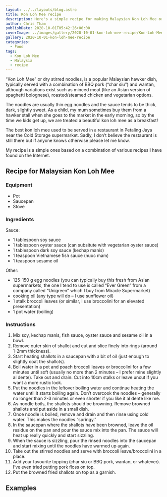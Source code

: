 ```yaml
---
layout: ../../layouts/blog.astro
title: Kon Loh Mee recipe
description: Here's a simple recipe for making Malaysian Kon Loh Mee or dry stirred noodles that only takes a few minutes!
author: Chris Tham
publishDate: 2020-10-01T05:42:26+00:00
coverImage: ../images/gallery/2020-10-01-kon-loh-mee-recipe/Kon-Loh-Mee-with-char-siu.jpg
gallery: 2020-10-01-kon-loh-mee-recipe
categories:
  - Food
tags:
  - Kon Loh Mee
  - Malaysia
  - recipe
---
```


&#8220;Kon Loh Mee&#8221; or dry stirred noodles, is a popular Malaysian hawker dish, typically served with a combination of BBQ pork (&#8220;char siu&#8221;) and wantan, although variations exist such as minced meat (like an Asian version of spaghetti bolognese), roasted/steamed chicken and vegetarian options.

The noodles are usually thin egg noodles and the sauce tends to be thick, dark, slightly sweet. As a child, my mum sometimes buy them from a hawker stall when she goes to the market in the early morning, so by the time we kids get up, we are treated a beautiful kon loh mee as a breakfast!

The best kon loh mee used to be served in a restaurant in Petaling Jaya near the Cold Storage supermarket. Sadly, I don&#8217;t believe the restaurant is still there but if anyone knows otherwise please let me know.

My recipe is a simple ones based on a combination of various recipes I have found on the Internet.

## Recipe for Malaysian Kon Loh Mee

### Equipment

* Pot
* Saucepan
* Stove

### Ingredients

Sauce:

* 1 tablespoon soy sauce
* 1 tablespoon oyster sauce (can subsitute with vegetarian oyster sauce)
* 1 tablespoon dark soy sauce (kechap manis)
* 1 teaspoon Vietnamese fish sauce (nuoc mam)
* 1 teaspoon sesame oil

Other:

* 125-150 g egg noodles (you can typically buy this fresh from Asian supermarkets, the one I tend to use is called “Ever Green” from a company called “Unigreen” which I buy from Miracle Supermarket)
* cooking oil (any type will do – I use sunflower oil)
* 1 stalk broccoli leaves (or similar, I use broccolini for an elevated presentation)
* 1 pot water (boiling)

### Instructions

1. Mix soy, kechap manis, fish sauce, oyster sauce and sesame oil in a bowl.
2. Remove outer skin of shallot and cut and slice finely into rings (around 1-2mm thickness).
3. Start heating shallots in a saucepan with a bit of oil (just enough to slightly coat the shallots).
4. Boil water in a pot and poach broccoli leaves or broccolini for a few minutes until soft (usually no more than 2 minutes – I prefer mine slightly al dente). Take out and drain. Cut into 10cm stalks or leave uncut if you want a more rustic look.
5. Put the noodles in the leftover boiling water and continue heating the water until it starts boiling again. Don’t overcook the noodles – generally no longer than 2-3 minutes or even shorter if you like it al dente like me.
6. As noodle boils, the shallots should be browning. Remove browned shallots and put aside in a small dish.
7. Once noodle is boiled, remove and drain and then rinse using cold water. This makes the noodles “springy.”
8. In the saucepan where the shallots have been browned, leave the oil residue on the pan and pour the sauce mix into the pan. The sauce will heat up really quickly and start sizzling.
9. When the sauce is sizzling, pour the rinsed noodles into the saucepan and start mixing until the noodles have warmed up again.
10. Take out the stirred noodles and serve with broccoli leave/broccolini in a place.
11. Add your favourite topping (char siu or BBQ pork, wantan, or whatever). I’ve even tried putting pork floss on top.
12. Put the browned fried shallots on top as a garnish.

## Examples
